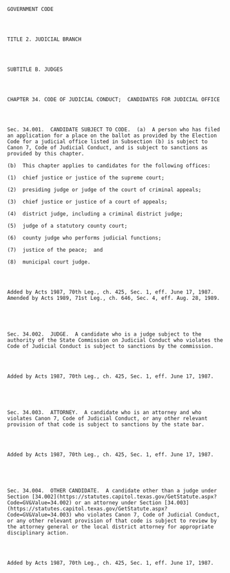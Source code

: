 ﻿
    
    
    	
    					
    
    
    GOVERNMENT CODE
    
      
    
    
    TITLE 2. JUDICIAL BRANCH
    
      
    
    
    SUBTITLE B. JUDGES
    
      
    
    
    CHAPTER 34. CODE OF JUDICIAL CONDUCT;  CANDIDATES FOR JUDICIAL OFFICE
    
      
    
    
    Sec. 34.001.  CANDIDATE SUBJECT TO CODE.  (a)  A person who has filed an application for a place on the ballot as provided by the Election Code for a judicial office listed in Subsection (b) is subject to Canon 7, Code of Judicial Conduct, and is subject to sanctions as provided by this chapter.
    
    (b)  This chapter applies to candidates for the following offices:
    
    (1)  chief justice or justice of the supreme court;
    
    (2)  presiding judge or judge of the court of criminal appeals;
    
    (3)  chief justice or justice of a court of appeals;
    
    (4)  district judge, including a criminal district judge;
    
    (5)  judge of a statutory county court;
    
    (6)  county judge who performs judicial functions;
    
    (7)  justice of the peace;  and
    
    (8)  municipal court judge.
    
    
    
    
    Added by Acts 1987, 70th Leg., ch. 425, Sec. 1, eff. June 17, 1987.  Amended by Acts 1989, 71st Leg., ch. 646, Sec. 4, eff. Aug. 28, 1989.
    
    
    
    
    
    Sec. 34.002.  JUDGE.  A candidate who is a judge subject to the authority of the State Commission on Judicial Conduct who violates the Code of Judicial Conduct is subject to sanctions by the commission.
    
    
    
    
    Added by Acts 1987, 70th Leg., ch. 425, Sec. 1, eff. June 17, 1987.
    
    
    
    
    
    Sec. 34.003.  ATTORNEY.  A candidate who is an attorney and who violates Canon 7, Code of Judicial Conduct, or any other relevant provision of that code is subject to sanctions by the state bar.
    
    
    
    
    Added by Acts 1987, 70th Leg., ch. 425, Sec. 1, eff. June 17, 1987.
    
    
    
    
    
    Sec. 34.004.  OTHER CANDIDATE.  A candidate other than a judge under Section [34.002](https://statutes.capitol.texas.gov/GetStatute.aspx?Code=GV&Value=34.002) or an attorney under Section [34.003](https://statutes.capitol.texas.gov/GetStatute.aspx?Code=GV&Value=34.003) who violates Canon 7, Code of Judicial Conduct, or any other relevant provision of that code is subject to review by the attorney general or the local district attorney for appropriate disciplinary action.
    
    
    
    
    Added by Acts 1987, 70th Leg., ch. 425, Sec. 1, eff. June 17, 1987.
    
    
    
    
    				
